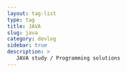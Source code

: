 ```yaml
---
layout: tag-list
type: tag
title: JAVA
slug: java
category: devlog
sidebar: true
description: >
   JAVA study / Programming solutions
---
```

